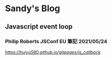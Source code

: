 # Sandy's Blog

## Javascript event loop
### Philip Roberts JSConf EU 筆記 2021/05/24
*https://huiyu580.github.io/gitpages/js_callback*

